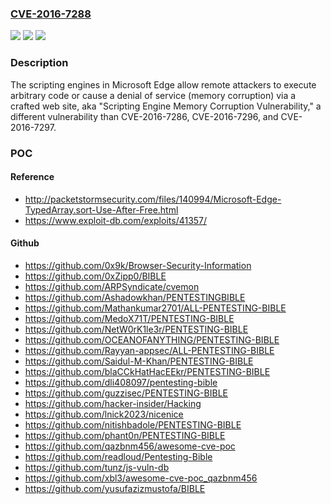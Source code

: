 ### [CVE-2016-7288](https://cve.mitre.org/cgi-bin/cvename.cgi?name=CVE-2016-7288)
![](https://img.shields.io/static/v1?label=Product&message=n%2Fa&color=blue)
![](https://img.shields.io/static/v1?label=Version&message=n%2Fa&color=blue)
![](https://img.shields.io/static/v1?label=Vulnerability&message=n%2Fa&color=brighgreen)

### Description

The scripting engines in Microsoft Edge allow remote attackers to execute arbitrary code or cause a denial of service (memory corruption) via a crafted web site, aka "Scripting Engine Memory Corruption Vulnerability," a different vulnerability than CVE-2016-7286, CVE-2016-7296, and CVE-2016-7297.

### POC

#### Reference
- http://packetstormsecurity.com/files/140994/Microsoft-Edge-TypedArray.sort-Use-After-Free.html
- https://www.exploit-db.com/exploits/41357/

#### Github
- https://github.com/0x9k/Browser-Security-Information
- https://github.com/0xZipp0/BIBLE
- https://github.com/ARPSyndicate/cvemon
- https://github.com/Ashadowkhan/PENTESTINGBIBLE
- https://github.com/Mathankumar2701/ALL-PENTESTING-BIBLE
- https://github.com/MedoX71T/PENTESTING-BIBLE
- https://github.com/NetW0rK1le3r/PENTESTING-BIBLE
- https://github.com/OCEANOFANYTHING/PENTESTING-BIBLE
- https://github.com/Rayyan-appsec/ALL-PENTESTING-BIBLE
- https://github.com/Saidul-M-Khan/PENTESTING-BIBLE
- https://github.com/blaCCkHatHacEEkr/PENTESTING-BIBLE
- https://github.com/dli408097/pentesting-bible
- https://github.com/guzzisec/PENTESTING-BIBLE
- https://github.com/hacker-insider/Hacking
- https://github.com/lnick2023/nicenice
- https://github.com/nitishbadole/PENTESTING-BIBLE
- https://github.com/phant0n/PENTESTING-BIBLE
- https://github.com/qazbnm456/awesome-cve-poc
- https://github.com/readloud/Pentesting-Bible
- https://github.com/tunz/js-vuln-db
- https://github.com/xbl3/awesome-cve-poc_qazbnm456
- https://github.com/yusufazizmustofa/BIBLE

